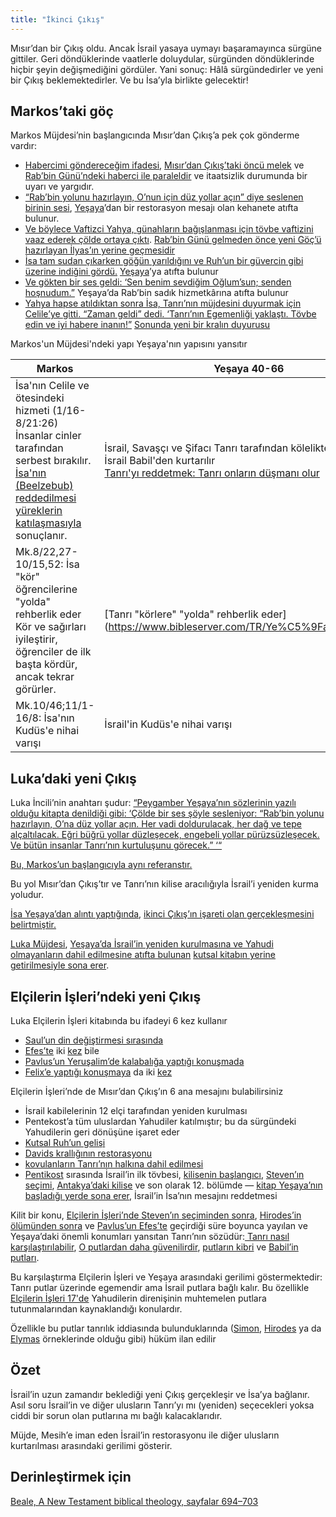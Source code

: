 ```yaml
---
title: "İkinci Çıkış"
---
```



Mısır’dan bir Çıkış oldu. Ancak İsrail yasaya uymayı başaramayınca sürgüne gittiler. Geri döndüklerinde vaatlerle doluydular, sürgünden döndüklerinde hiçbir şeyin değişmediğini gördüler. Yani sonuç: Hâlâ sürgündedirler ve yeni bir Çıkış beklemektedirler. Ve bu İsa’yla birlikte gelecektir!


## Markos’taki göç

<a name="098c"></a>
Markos Müjdesi’nin başlangıcında Mısır’dan Çıkış’a pek çok gönderme vardır:

- [Habercimi göndereceğim ifadesi](https://www.bibleserver.com/TR/Markos1%3A2), [Mısır’dan Çıkış’taki öncü melek](https://www.bibleserver.com/TR/M%C4%B1s%C4%B1rdan%20%C3%87%C4%B1k%C4%B1%C5%9F23%3A20) ve [Rab’bin Günü’ndeki haberci ile paraleldir](https://www.bibleserver.com/TR/Malaki3%3A1) ve itaatsizlik durumunda bir uyarı ve yargıdır.
- [“Rab’bin yolunu hazırlayın, O’nun için düz yollar açın” diye seslenen birinin sesi](https://www.bibleserver.com/TR/Markos1%3A3), [Yeşaya](https://www.bibleserver.com/TR/Ye%C5%9Faya40%3A3)’dan bir restorasyon mesajı olan kehanete atıfta bulunur.
- [Ve böylece Vaftizci Yahya, günahların bağışlanması için tövbe vaftizini vaaz ederek çölde ortaya çıktı](https://www.bibleserver.com/TR/Markos1%3A4). [Rab’bin Günü gelmeden önce yeni Göç’ü hazırlayan İlyas’ın yerine geçmesidir](https://www.bibleserver.com/TR/Malaki4%3A5)
- [İsa tam sudan çıkarken göğün yarıldığını ve Ruh’un bir güvercin gibi üzerine indiğini gördü.](https://www.bibleserver.com/TR/Markos1%3A10) [Yeşaya](https://www.bibleserver.com/TR/Ye%C5%9Faya63%3A11-19)’ya atıfta bulunur
- [Ve gökten bir ses geldi: ‘Sen benim sevdiğim Oğlum’sun; senden hoşnudum.”](https://www.bibleserver.com/TR/Markos1%3A11) Yeşaya’da Rab’bin sadık hizmetkârına atıfta bulunur
- [Yahya hapse atıldıktan sonra İsa, Tanrı’nın müjdesini duyurmak için Celile’ye gitti. “Zaman geldi” dedi. ‘Tanrı’nın Egemenliği yaklaştı. Tövbe edin ve iyi habere inanın!”](https://www.bibleserver.com/TR/Markos1%3A14-15) [Sonunda yeni bir kralın duyurusu](https://www.bibleserver.com/TR/Ye%C5%9Faya52%3A7)

Markos'un Müjdesi'ndeki yapı Yeşaya'nın yapısını yansıtır

| Markos | Yeşaya 40-66 | Açıklama |
|------|----------------|----------|
| İsa'nın Celile ve ötesindeki hizmeti (1/16-8/21:26) </br> İnsanlar cinler tarafından serbest bırakılır. </br> [İsa'nın (Beelzebub) reddedilmesi](https://www.bibleserver.com/TR/Markos3%2C22-30) [yüreklerin katılaşmasıyla](https://www.bibleserver.com/TR/Markos4%2C11-13) sonuçlanır. | İsrail, Savaşçı ve Şifacı Tanrı tarafından kölelikten kurtarılır</br> İsrail Babil'den kurtarılır </br> [Tanrı'yı reddetmek: Tanrı onların düşmanı olur](https://www.bibleserver.com/TR/Ye%C5%9Faya63%2C10) | Cinlerden kurtuluş İsa'nın yetkisini gösterir, Tanrı'ya insanları hapisten kurtaran savaşçı olarak gönderme yapar.</br> İnsanlar cinler tarafından tutsak edilir. |
| Mk.8/22,27-10/15,52: İsa "kör" öğrencilerine "yolda" rehberlik eder </br> Kör ve sağırları iyileştirir, öğrenciler de ilk başta kördür, ancak tekrar görürler. | [Tanrı "körlere" "yolda" rehberlik eder] (https://www.bibleserver.com/TR/Ye%C5%9Faya42%2C16) | İsa'nın acı çekmesi, çıkışının gerçekleştiği yoldur (Yşa.53: hizmetkâr ölümüyle yol alır (Mk.10/45)) |
| Mk.10/46;11/1-16/8: İsa'nın Kudüs'e nihai varışı | İsrail'in Kudüs'e nihai varışı | İsa incir ağacını örter: başlangıca gönderme: [yargı ya da vaat, yalnızca meyve verirse] (https://www.bibleserver.com/TR/Vahiy17%2C14) |


## Luka’daki yeni Çıkış

<a name="bfa6"></a>
Luka İncili’nin anahtarı şudur: [“Peygamber Yeşaya’nın sözlerinin yazılı olduğu kitapta denildiği gibi: ‘Çölde bir ses şöyle sesleniyor: “Rab’bin yolunu hazırlayın, O’na düz yollar açın. Her vadi doldurulacak, her dağ ve tepe alçaltılacak. Eğri büğrü yollar düzleşecek, engebeli yollar pürüzsüzleşecek. Ve bütün insanlar Tanrı’nın kurtuluşunu görecek.” ‘“](https://www.bibleserver.com/TR/Luka3%3A4-6)

[Bu, Markos’un başlangıcıyla aynı referanstır.](https://www.bibleserver.com/TR/Ye%C5%9Faya40%3A2-3)

Bu yol Mısır’dan Çıkış’tır ve Tanrı’nın kilise aracılığıyla İsrail’i yeniden kurma yoludur.

[İsa Yeşaya’dan alıntı yaptığında](https://www.bibleserver.com/TR/Luka4%3A16-30), [ikinci Çıkış’ın işareti olan gerçekleşmesini belirtmiştir.](https://www.bibleserver.com/TR/Ye%C5%9Faya61%3A1-2)

[Luka Müjdesi](https://www.bibleserver.com/TR/Luka24%3A44-49), [Yeşaya’da İsrail’in yeniden kurulmasına ve Yahudi olmayanların dahil edilmesine atıfta bulunan](https://www.bibleserver.com/TR/Ye%C5%9Faya49%3A6) [kutsal kitabın yerine getirilmesiyle sona erer](https://www.bibleserver.com/TR/Luka24%3A44-49).


## Elçilerin İşleri’ndeki yeni Çıkış

<a name="f704"></a>
Luka Elçilerin İşleri kitabında bu ifadeyi 6 kez kullanır

- [Saul’un din değiştirmesi sırasında](https://www.bibleserver.com/TR/El%C3%A7ilerin%20%C4%B0%C5%9Fleri9%3A2)
- [Efes’te](https://www.bibleserver.com/TR/El%C3%A7ilerin%20%C4%B0%C5%9Fleri19%3A9) iki [kez](https://www.bibleserver.com/TR/El%C3%A7ilerin%20%C4%B0%C5%9Fleri19%3A23) bile
- [Pavlus’un Yeruşalim’de kalabalığa yaptığı konuşmada](https://www.bibleserver.com/TR/El%C3%A7ilerin%20%C4%B0%C5%9Fleri22%3A4)
- [Felix’e yaptığı konuşmaya](https://www.bibleserver.com/TR/El%C3%A7ilerin%20%C4%B0%C5%9Fleri24%3A14) da iki [kez](https://www.bibleserver.com/TR/El%C3%A7ilerin%20%C4%B0%C5%9Fleri24%3A22)


Elçilerin İşleri’nde de Mısır’dan Çıkış’ın 6 ana mesajını bulabilirsiniz

- İsrail kabilelerinin 12 elçi tarafından yeniden kurulması
- Pentekost’a tüm uluslardan Yahudiler katılmıştır; bu da sürgündeki Yahudilerin geri dönüşüne işaret eder
- [Kutsal Ruh’un gelişi](https://www.bibleserver.com/TR/El%C3%A7ilerin%20%C4%B0%C5%9Fleri2)
- [Davids krallığının restorasyonu](https://www.bibleserver.com/TR/El%C3%A7ilerin%20%C4%B0%C5%9Fleri15%3A13-18)
- [kovulanların Tanrı’nın halkına dahil edilmesi](https://www.bibleserver.com/TR/El%C3%A7ilerin%20%C4%B0%C5%9Fleri8%3A28-38)
- [Pentikost](https://www.bibleserver.com/TR/El%C3%A7ilerin%20%C4%B0%C5%9Fleri2%3A41-46) sırasında İsrail’in ilk tövbesi, [kilisenin başlangıcı](https://www.bibleserver.com/TR/El%C3%A7ilerin%20%C4%B0%C5%9Fleri5%3A14), [Steven’ın seçimi](https://www.bibleserver.com/TR/El%C3%A7ilerin%20%C4%B0%C5%9Fleri6%3A1-7), [Antakya’daki kilise](https://www.bibleserver.com/TR/El%C3%A7ilerin%20%C4%B0%C5%9Fleri11%3A24) ve son olarak 12. bölümde — [kitap Yeşaya’nın](https://www.bibleserver.com/TR/Ye%C5%9Faya6%3A9-10) [başladığı yerde sona erer](https://www.bibleserver.com/TR/El%C3%A7ilerin%20%C4%B0%C5%9Fleri28%3A26-27), İsrail’in İsa’nın mesajını reddetmesi


Kilit bir konu, [Elçilerin İşleri’nde Steven’ın seçiminden sonra](https://www.bibleserver.com/TR/El%C3%A7ilerin%20%C4%B0%C5%9Fleri6%3A7), [Hirodes’in ölümünden sonra](https://www.bibleserver.com/TR/El%C3%A7ilerin%20%C4%B0%C5%9Fleri12%3A24) ve [Pavlus’un Efes’te](https://www.bibleserver.com/TR/El%C3%A7ilerin%20%C4%B0%C5%9Fleri19%3A20) geçirdiği süre boyunca yayılan ve Yeşaya’daki önemli konumları yansıtan Tanrı’nın sözüdür:[ Tanrı nasıl karşılaştırılabilir](https://www.bibleserver.com/TR/Ye%C5%9Faya40%3A18-24), [O putlardan daha güvenilirdir](https://www.bibleserver.com/TR/Ye%C5%9Faya41%3A4-10), [putların kibri](https://www.bibleserver.com/TR/Ye%C5%9Faya44%3A9-20) ve [Babil’in putları](https://www.bibleserver.com/TR/Ye%C5%9Faya46%3A1-13).

Bu karşılaştırma Elçilerin İşleri ve Yeşaya arasındaki gerilimi göstermektedir: Tanrı putlar üzerinde egemendir ama İsrail putlara bağlı kalır. Bu özellikle [Elçilerin İşleri 17'de](https://www.bibleserver.com/TR/El%C3%A7ilerin%20%C4%B0%C5%9Fleri17) Yahudilerin direnişinin muhtemelen putlara tutunmalarından kaynaklandığı konulardır.

Özellikle bu putlar tanrılık iddiasında bulunduklarında ([Simon](https://www.bibleserver.com/TR/El%C3%A7ilerin%20%C4%B0%C5%9Fleri8%3A4-24), [Hirodes](https://www.bibleserver.com/TR/El%C3%A7ilerin%20%C4%B0%C5%9Fleri12%3A20-23) ya da [Elymas](https://www.bibleserver.com/TR/El%C3%A7ilerin%20%C4%B0%C5%9Fleri13%3A10-11) örneklerinde olduğu gibi) hüküm ilan edilir


## Özet

<a name="3d5f"></a>
İsrail’in uzun zamandır beklediği yeni Çıkış gerçekleşir ve İsa’ya bağlanır. Asıl soru İsrail’in ve diğer ulusların Tanrı’yı mı (yeniden) seçecekleri yoksa ciddi bir sorun olan putlarına mı bağlı kalacaklarıdır.

Müjde, Mesih’e iman eden İsrail’in restorasyonu ile diğer ulusların kurtarılması arasındaki gerilimi gösterir.

## Derinleştirmek için

[Beale, A New Testament biblical theology, sayfalar 694–703](../../../../about/ressources/index.html#beale_theo)





[](https://github.com/revelation-today/revelation-today/blob/main/exampleSite/content/docs/background/israel/expl/the-second-exodus.tr.md)
